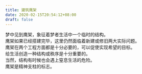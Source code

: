 ```yaml
---
title: 建筑鹰架
date: 2020-02-15T20:54:12+08:00
draft: false
---
```


梦中见到鹰架，象征着梦者生活中一个临时的结构。<br>
鹰架如果已经搭建完毕，这里仍然面临着新建或修旧两大实际问题。<br>
鹰架在两个工程方面都是十分必要的，可以促使实现希望的目标。<br>
给生活创造一种结构或秩序是十分重要的。<br>
当然，结构有时候也会遇上窒息生活的危险。<br>
鹰架是精神支柱的标志。<br>
